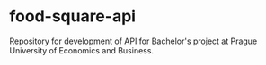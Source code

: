 # food-square-api
Repository for development of API for Bachelor's project at Prague University of Economics and Business.
